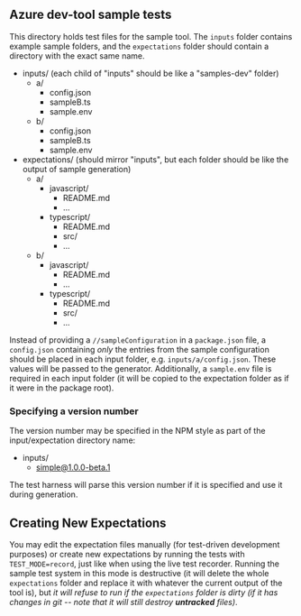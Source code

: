 ## Azure dev-tool sample tests

This directory holds test files for the sample tool. The `inputs` folder contains example sample folders, and the `expectations` folder should contain a directory with the exact same name.

- inputs/ (each child of "inputs" should be like a "samples-dev" folder)
  - a/
    - config.json
    - sampleB.ts
    - sample.env
  - b/
    - config.json
    - sampleB.ts
    - sample.env
- expectations/ (should mirror "inputs", but each folder should be like the output of sample generation)
  - a/
    - javascript/
      - README.md
      - ...
    - typescript/
      - README.md
      - src/
      - ...
  - b/
    - javascript/
      - README.md
      - ...
    - typescript/
      - README.md
      - src/
      - ...

Instead of providing a `//sampleConfiguration` in a `package.json` file, a `config.json` containing _only_ the entries from the sample configuration should be placed in each input folder, e.g. `inputs/a/config.json`. These values will be passed to the generator. Additionally, a `sample.env` file is required in each input folder (it will be copied to the expectation folder as if it were in the package root).

### Specifying a version number

The version number may be specified in the NPM style as part of the input/expectation directory name:

- inputs/
  - simple@1.0.0-beta.1

The test harness will parse this version number if it is specified and use it during generation.

## Creating New Expectations

You may edit the expectation files manually (for test-driven development purposes) or create new expectations by running the tests with `TEST_MODE=record`, just like when using the live test recorder. Running the sample test system in this mode is destructive (it will delete the whole `expectations` folder and replace it with whatever the current output of the tool is), but _it will refuse to run if the `expectations` folder is dirty (if it has changes in git -- note that it will still destroy **untracked** files)_.
